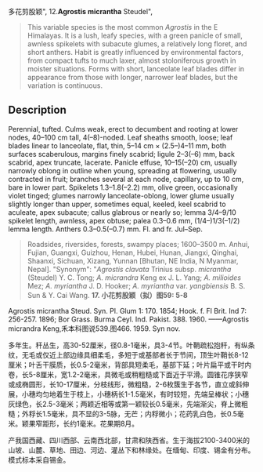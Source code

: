 多花剪股颖",
12.**Agrostis micrantha** Steudel",

> This variable species is the most common *Agrostis* in the E Himalayas. It is a lush, leafy species, with a green panicle of small, awnless spikelets with subacute glumes, a relatively long floret, and short anthers. Habit is greatly influenced by environmental factors, from compact tufts to much laxer, almost stoloniferous growth in moister situations. Forms with short, lanceolate leaf blades differ in appearance from those with longer, narrower leaf blades, but the variation is continuous.

## Description
Perennial, tufted. Culms weak, erect to decumbent and rooting at lower nodes, 40–100 cm tall, 4(–8)-noded. Leaf sheaths smooth, loose; leaf blades linear to lanceolate, flat, thin, 5–14 cm × (2.5–)4–11 mm, both surfaces scaberulous, margins finely scabrid; ligule 2–3(–6) mm, back scabrid, apex truncate, lacerate. Panicle effuse, 10–15(–20) cm, usually narrowly oblong in outline when young, spreading at flowering, usually contracted in fruit; branches several at each node, capillary, up to 10 cm, bare in lower part. Spikelets 1.3–1.8(–2.2) mm, olive green, occasionally violet tinged; glumes narrowly lanceolate-oblong, lower glume usually slightly longer than upper, sometimes equal, keeled, keel scabrid to aculeate, apex subacute; callus glabrous or nearly so; lemma 3/4–9/10 spikelet length, awnless, apex obtuse; palea 0.3–0.6 mm, (1/4–)1/3(–1/2) lemma length. Anthers 0.3–0.5(–0.7) mm. Fl. and fr. Jul–Sep.

> Roadsides, riversides, forests, swampy places; 1600–3500 m. Anhui, Fujian, Guangxi, Guizhou, Henan, Hubei, Hunan, Jiangxi, Qinghai, Shaanxi, Sichuan, Xizang, Yunnan [Bhutan, NE India, N Myanmar, Nepal].
  "Synonym": "*Agrostis clavata* Trinius subsp. *micrantha* (Steudel) Y. C. Tong; *A. micrandra* Keng ex J. L. Yang; *A. milioides* Mez; *A. myriantha* J. D. Hooker; *A. myriantha* var. *yangbiensis* B. S. Sun &amp; Y. Cai Wang.
**17. 小花剪股颖（拟）图59: 5-8**

Agrostis micrantha Steud. Syn. Pl. Glum 1: 170. 1854; Hook. f. Fl Brit. Ind 7: 256-257. 1896; Bor Grass. Burma Ceyl. Ind. Pakist. 388. 1960. ——Agrostis micrandra Keng,禾本科图说539.图466. 1959. Syn nov.

多年生。秆丛生，高30-52厘米，径0.8-1毫米，具3-4节。叶鞘疏松抱秆，有纵条纹，无毛或仅近上部边缘具细柔毛，多短于或基部者长于节间，顶生叶鞘长8-12厘米；叶舌干膜质，长0.5-2毫米，背部具短柔毛，基部下延；叶片扁平或干时内卷，长5-8厘米，宽1.2-2毫米，具微毛或稍粗糙或下面近于平滑。圆锥花序狭窄或成椭圆形，长10-17厘米，分枝线形，微粗糙，2-6枚簇生于各节，直立或斜伸展，小穗均匀地着生于枝上，小穗柄长1-1.5毫米，有时较短，先端呈棒状；小穗灰绿色，长2.5-3毫米；两颖近相等或第一颖较长0.5毫米，先端渐尖，脊上微粗糙；外稃长1.5毫米，具不显的3-5脉，无芒；内稃微小；花药乳白色，长0.5毫米。颖果窄距形，长约1毫米。花果期8月。

产我国西藏、四川西部、云南西北部，甘肃和陕西省。生于海拔2100-3400米的山坡、山麓、草地、田边、河边、灌丛下和林缘处。在缅甸、印度、锡金有分布。模式标本采自锡金。
